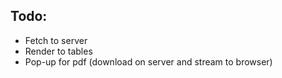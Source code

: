 ## Todo:

- Fetch to server
- Render to tables
- Pop-up for pdf (download on server and stream to browser)
